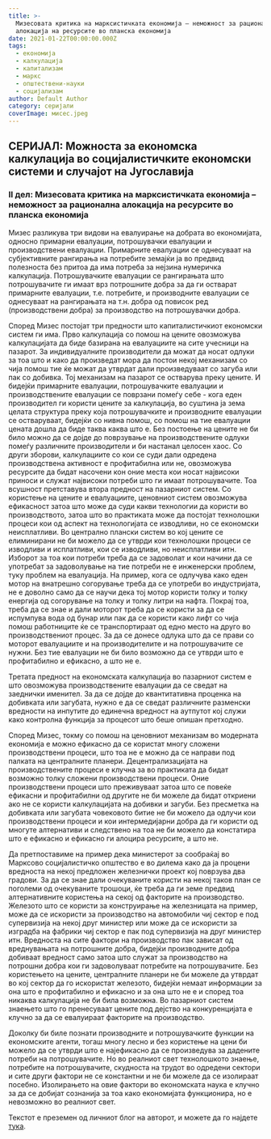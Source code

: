 ```yaml
---
title: >-
  Мизесовата критика на марксистичката економија – неможност за рационална
  алокација на ресурсите во планска економија
date: 2021-01-22T00:00:00.000Z
tags:
  - економија
  - калкулација
  - капитализам
  - маркс
  - општествени-науки
  - социјализам
author: Default Author
category: серијали
coverImage: мисес.jpeg
---
```


## **СЕРИЈАЛ:** Mожноста за економска калкулација во социјалистичките економски системи и случајот на Југославија

### **II дел**: Мизесовата критика на марксистичката економија – неможност за рационална алокација на ресурсите во планска економија

Мизес разликува три видови на евалуирање на добрата во економијата, односно примарни евалуации, потрошувачки евалуации и производствени евалуации. Примарните евалуации се однесуваат на субјективните рангирања на потребите земајќи ја во предвид полезноста без притоа да има потреба за нејзина нумеричка калкулација. Потрошувачките евалуации се рангирањата што потрошувачите ги имаат врз потрошните добра за да ги остварат примарните евалуации, т.е. потребите, и производните евалуации се однесуваат на рангирањата на т.н. добра од повисок ред (производствени добра) за производство на потрошувачки добра.

Според Мизес постојат три предности што капиталистичкиот економски систем ги има. Прво калкулација со помош на цените овозможува калкулацијата да биде базирана на евалуациите на сите учесници на пазарот. За индивидуалните производители да можат да носат одлуки за тоа што и како да произведат мора да постои некој механизам со чија помош тие ќе можат да утврдат дали произведуваат со загуба или пак со добивка. Тој механизам на пазарот се остварува преку цените. И бидејќи примарните евалуации, потрошувачките евалуации и производствените евалуации се поврзани помеѓу себе - кога еден производител ги користи цените за калкулација, во суштина ја зема целата структура преку која потрошувачките и производните евалуации се остваруваат, бидејќи со нивна помош, со помош на тие евалуации цената дошла да биде таква каква што е. Без постоење на цените не би било можно да се дојде до поврзување на производствените одлуки помеѓу различните производители и би настанал целосен хаос. Со други зборови, калкулациите со кои се суди дали одредена производствена активност е профитабилна или не, овозможува ресурсите да бидат насочени кон оние места кои носат највисоки приноси и служат највисоки потреби што ги имаат потрошувачите. Тоа всушност претставува втора предност на пазарниот систем. Со користење на цените и евалуациите, ценовниот систем овозможува ефикасност затоа што може да суди какви технологии да користи во производството, затоа што во практиката може да постојат технолошки процеси кои од аспект на технологијата се изводливи, но се економски неисплатливи. Во централно плански систем во кој цените се елиминирани не би можело да се утврди кои технолошки процеси се изводливи и исплатливи, кои се изводливи, но неисплатливи итн. Изборот за тоа кои потреби треба да се задоволат и кои начини да се употребат за задоволување на тие потреби не е инженерски проблем, туку проблем на евалуација. На пример, кога се одлучува како еден мотор на внатрешно согорување треба да се употреби во индустријата, не е доволно само да се научи дека тој мотор користи толку и толку енергија од согорување на толку и толку литри на нафта. Покрај тоа, треба да се знае и дали моторот треба да се користи за да се испумпува вода од бунар или пак да се користи како лифт со чија помош работниците ќе се транспортираат од едно место на друго во производствениот процес. За да се донесе одлука што да се прави со моторот евалуациите и на производителите и на потрошувачите се нужни. Без тие евалуации не би било возможно да се утврди што е профитабилно и ефикасно, а што не е.

Третата предност на економската калкулација во пазарниот систем е што овозможува производствените евалуации да се сведат на заеднички именител. За да се дојде до квантитативна проценка на добивката или загубата, нужно е да се сведат различните разменски вредности на инпутите до единечна вредност на аутпутот кој служи како контролна функција за процесот што беше опишан претходно.

Според Мизес, токму со помош на ценовниот механизам во модерната економија е можно ефикасно да се користат многу сложени производствени процеси, што тоа не е можно да се направи под палката на централните планери. Децентрализацијата на производствените процеси е клучна за во практиката да бидат возможно толку сложени производствени процеси. Оние производствени процеси што преживуваат затоа што се повеќе ефикасни и профитабилни од другите не би можеле да бидат откриени ако не се користи калкулацијата на добивки и загуби. Без пресметка на добивката или загубата човековото битие не би можело да одлучи кои производствени процеси и кои интермедијарни добра да ги користи од многуте алтернативи и следствено на тоа не би можело да констатира што е ефикасно и ефикасно ги алоцира ресурсите, а што не.

Да претпоставиме на пример дека министерот за сообраќај во Марксово социјалистичко општество е во дилема како да ја процени вредноста на некој предложен железнички проект кој поврзува два градови. За да се знае дали очекуваните користи на некој таков план се поголеми од очекуваните трошоци, ќе треба да ги земе предвид алтернативните користења на секој од факторите на производство. Железото што се користи за конструирање на железницата на пример, може да се искористи за производство на автомобили чиј сектор е под супервизија на некој друг министер или може да се искористи за изградба на фабрики чиј сектор е пак под супервизија на друг министер итн. Вредноста на сите фактори на производство пак зависат од вреднувањата на потрошните добра, бидејќи производните добра добиваат вредност само затоа што служат за производство на потрошни добра кои ги задоволуваат потребите на потрошувачите. Без користењето на цените, централните планери не би можеле да утврдат во кој сектор да го искористат железото, бидејќи немаат информации за она што е профитабилно и ефикасно и за она што не е и според тоа никаква калкулација не би била возможна. Во пазарниот систем знаењето што го пренесуваат цените под дејство на конкуренцијата е клучно за да се евалуираат факторите на производство.

Доколку би биле познати производните и потрошувачките функции на економските агенти, тогаш многу лесно и без користење на цени би можело да се утврди што е најефикасно да се произведува за дадените потреби на потрошувачите. Но во реалниот свет технолошкото знаење, потребите на потрошувачите, скудноста на трудот во одредени сектори и сите други фактори не се константни и не би можеле да се изолираат посебно. Изолирањето на овие фактори во економската наука е клучно за да се добијат сознанија за тоа како економијата функционира, но е невозможно во реалниот свет.

Текстот е преземен од личниот блог на авторот, и можете да го најдете [тука](https://ilijav.substack.com/p/--c31?token=eyJ1c2VyX2lkIjoxNDA3Mjg0MCwicG9zdF9pZCI6MzExMjkwODgsIl8iOiJoMmtNUiIsImlhdCI6MTYxMTI1NjU5MCwiZXhwIjoxNjExMjYwMTkwLCJpc3MiOiJwdWItNzIwODEiLCJzdWIiOiJwb3N0LXJlYWN0aW9uIn0.OZAGbbI56HuQJ1X1jWmr829R_2OcwhBdr9E6-KYdnL4).
